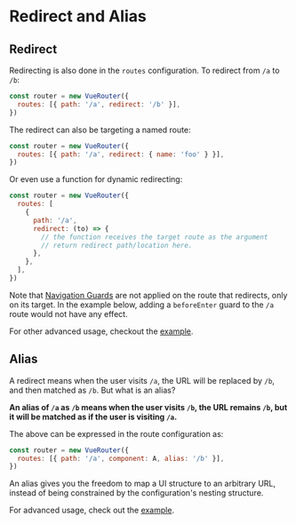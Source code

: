 # Redirect and Alias

## Redirect

Redirecting is also done in the `routes` configuration. To redirect from `/a` to `/b`:

```js
const router = new VueRouter({
  routes: [{ path: '/a', redirect: '/b' }],
})
```

The redirect can also be targeting a named route:

```js
const router = new VueRouter({
  routes: [{ path: '/a', redirect: { name: 'foo' } }],
})
```

Or even use a function for dynamic redirecting:

```js
const router = new VueRouter({
  routes: [
    {
      path: '/a',
      redirect: (to) => {
        // the function receives the target route as the argument
        // return redirect path/location here.
      },
    },
  ],
})
```

Note that [Navigation Guards](../advanced/navigation-guards.md) are not applied on the route that redirects, only on its target. In the example below, adding a `beforeEnter` guard to the `/a` route would not have any effect.

For other advanced usage, checkout the [example](https://github.com/zachhaber/vue-router-state/blob/dev/examples/redirect/app.js).

## Alias

A redirect means when the user visits `/a`, the URL will be replaced by `/b`, and then matched as `/b`. But what is an alias?

**An alias of `/a` as `/b` means when the user visits `/b`, the URL remains `/b`, but it will be matched as if the user is visiting `/a`.**

The above can be expressed in the route configuration as:

```js
const router = new VueRouter({
  routes: [{ path: '/a', component: A, alias: '/b' }],
})
```

An alias gives you the freedom to map a UI structure to an arbitrary URL, instead of being constrained by the configuration's nesting structure.

For advanced usage, check out the [example](https://github.com/zachhaber/vue-router-state/blob/dev/examples/route-alias/app.js).
